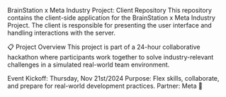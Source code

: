 BrainStation x Meta Industry Project: Client Repository
This repository contains the client-side application for the BrainStation x Meta Industry Project. The client is responsible for presenting the user interface and handling interactions with the server.

📋 Project Overview
This project is part of a 24-hour collaborative hackathon where participants work together to solve industry-relevant challenges in a simulated real-world team environment.

Event Kickoff: Thursday, Nov 21st/2024
Purpose: Flex skills, collaborate, and prepare for real-world development practices.
Partner: Meta 🦄
